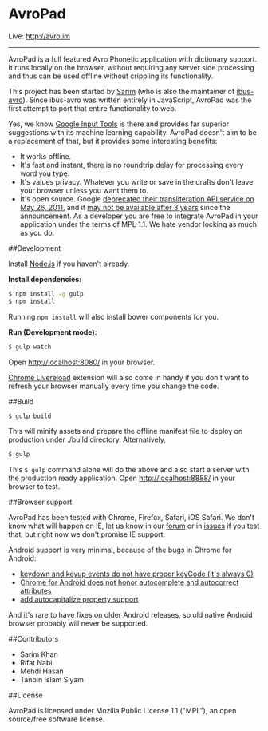 AvroPad
=======
Live: http://avro.im

---

AvroPad is a full featured Avro Phonetic application with dictionary support. It runs locally on the browser, without requiring any server side processing and thus can be used offline without crippling its functionality.

This project has been started by [Sarim](https://github.com/sarim) (who is also the maintainer of [ibus-avro](http://linux.omicronlab.com)). Since ibus-avro was written entirely in JavaScript, AvroPad was the first attempt to port that entire functionality to web.

Yes, we know [Google Input Tools](http://www.google.com/inputtools/try/) is there and provides far superior suggestions with its machine learning capability. AvroPad doesn't aim to be a replacement of that, but it provides some interesting benefits:

* It works offline.
* It's fast and instant, there is no roundtrip delay for processing every word you type.
* It's values privacy. Whatever you write or save in the drafts don't leave your browser unless you want them to.
* It's open source. Google [deprecated their transliteration API service on May 26, 2011](https://developers.google.com/transliterate/), and it [may not be available after 3 years](https://developers.google.com/transliterate/terms) since the announcement. As a developer you are free to integrate AvroPad in your application under the terms of MPL 1.1. We hate vendor locking as much as you do.

##Development

Install [Node.js](http://nodejs.org/) if you haven't already.

**Install dependencies:**

```bash
$ npm install -g gulp
$ npm install
```

Running `npm install` will also install bower components for you.

**Run (Development mode):**

```bash
$ gulp watch
```

Open [http://localhost:8080/](http://localhost:8080/) in your browser.

[Chrome Livereload](https://chrome.google.com/webstore/detail/livereload/jnihajbhpnppcggbcgedagnkighmdlei) extension will also come in handy if you don't want to refresh your browser manually every time you change the code.

##Build

```bash
$ gulp build
```

This will minify assets and prepare the offline manifest file to deploy on production under ./build directory. Alternatively,

```bash
$ gulp
```

This `$ gulp` command alone will do the above and also start a server with the production ready application. Open [http://localhost:8888/](http://localhost:8888/) in your browser to test.

##Browser support

AvroPad has been tested with Chrome, Firefox, Safari, iOS Safari. We don't know what will happen on IE, let us know in our [forum](http://forum.omicronlab.com) or in [issues](https://github.com/torifat/avro-pad/issues) if you test that, but right now we don't promise IE support.

Android support is very minimal, because of the bugs in Chrome for Android:

* [keydown and keyup events do not have proper keyCode (it's always 0)](https://code.google.com/p/chromium/issues/detail?id=118639)
* [Chrome for Android does not honor autocomplete and autocorrect attributes](https://code.google.com/p/chromium/issues/detail?id=303883)
* [add autocapitalize property support](https://code.google.com/p/chromium/issues/detail?id=116152)

And it's rare to have fixes on older Android releases, so old native Android browser probably will never be supported.

##Contributors

* Sarim Khan
* Rifat Nabi
* Mehdi Hasan
* Tanbin Islam Siyam

##License

AvroPad is licensed under Mozilla Public License 1.1 ("MPL"), an open source/free software license.

